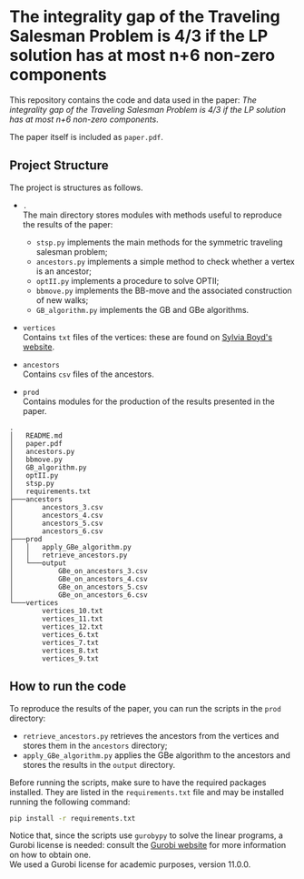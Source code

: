 # The integrality gap of the Traveling Salesman Problem is 4/3 if the LP solution has at most n+6 non-zero components


This repository contains the code and data used in the paper:
_The integrality gap of the Traveling Salesman Problem is 4/3
if the LP solution has at most n+6 non-zero components_.

The paper itself is included as ```paper.pdf```.


## Project Structure

The project is structures as follows.


- ```.```\
  The main directory stores modules with methods useful to reproduce the results of the paper:
  - ```stsp.py```
    implements the main methods for the symmetric traveling salesman problem;
  - ```ancestors.py```
    implements a simple method to check whether a vertex is an ancestor;
  - ```optII.py```
    implements a procedure to solve OPTII;
  - ```bbmove.py```
    implements the BB-move and the associated construction of new walks;
  - ```GB_algorithm.py```
    implements the GB and GBe algorithms.

- ```vertices```\
  Contains ```txt``` files of the vertices: these are found on [Sylvia Boyd's website](https://www.site.uottawa.ca/~sylvia/subtourvertices/index.htm).

- ```ancestors```\
  Contains ```csv``` files of the ancestors.

- ```prod```\
  Contains modules for the production of the results presented in the paper.

```text 
.
│   README.md
│   paper.pdf
│   ancestors.py
│   bbmove.py
│   GB_algorithm.py
│   optII.py
│   stsp.py
│   requirements.txt
├───ancestors
│       ancestors_3.csv
│       ancestors_4.csv
│       ancestors_5.csv
│       ancestors_6.csv
├───prod
│   │   apply_GBe_algorithm.py
│   │   retrieve_ancestors.py
│   └───output
│           GBe_on_ancestors_3.csv
│           GBe_on_ancestors_4.csv
│           GBe_on_ancestors_5.csv
│           GBe_on_ancestors_6.csv
└───vertices
        vertices_10.txt
        vertices_11.txt
        vertices_12.txt
        vertices_6.txt
        vertices_7.txt
        vertices_8.txt
        vertices_9.txt
```


## How to run the code

To reproduce the results of the paper, you can run the scripts in the ```prod``` directory:
- ```retrieve_ancestors.py``` retrieves the ancestors from the vertices and stores them in the ```ancestors``` directory;
- ```apply_GBe_algorithm.py``` applies the GBe algorithm to the ancestors and stores the results in the ```output``` directory.

Before running the scripts, make sure to have the required packages installed.
They are listed in the ```requirements.txt``` file and may be installed running the following command:
```bash
pip install -r requirements.txt
```

Notice that, since the scripts use ```gurobypy``` to solve the linear programs, a Gurobi license is needed:
consult the [Gurobi website](https://www.gurobi.com/solutions/licensing/) for more information on how to obtain one.\
We used a Gurobi license for academic purposes, version 11.0.0.
